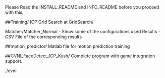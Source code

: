 Please Read the INSTALL_README and INFO_README before you proceed with this.

##Training/
ICP Grid Search at GridSearch/

Matcher/Matcher_Normal - Show some of the configurations used
Results - CSV File of the corresponding results

##motion_predictor/
Matlab file for motion prediction training

##CVNI_FaceDetect_ICP_Kush/
Complete program with game integration support.

./cvni

